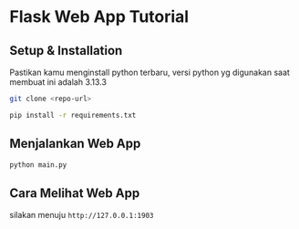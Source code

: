 # Flask Web App Tutorial

## Setup & Installation

Pastikan kamu menginstall python terbaru, versi python yg digunakan saat membuat ini adalah 3.13.3

```bash
git clone <repo-url>
```

```bash
pip install -r requirements.txt
```

## Menjalankan Web App

```bash
python main.py
```

## Cara Melihat Web App

silakan menuju `http://127.0.0.1:1903`
